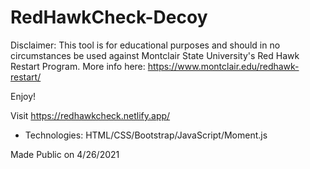 # RedHawkCheck-Decoy

Disclaimer: This tool is for educational purposes and should in no circumstances be used against Montclair State University's Red Hawk Restart Program.
More info here: https://www.montclair.edu/redhawk-restart/

Enjoy!

Visit https://redhawkcheck.netlify.app/
- Technologies: HTML/CSS/Bootstrap/JavaScript/Moment.js

Made Public on 4/26/2021

